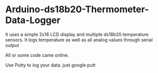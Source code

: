 # Arduino-ds18b20-Thermometer-Data-Logger
It uses a simple 2x16 LCD display and multiple ds18b20 temperature sensors. It logs temperature as well as all analog values through serial output

All or some code came online.

Use Putty to log your data. just google putt
